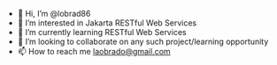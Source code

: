 - 👋 Hi, I’m @lobrad86
- 👀 I’m interested in Jakarta RESTful Web Services
- 🌱 I’m currently learning RESTful Web Services
- 💞️ I’m looking to collaborate on any such project/learning opportunity
- 📫 How to reach me laobrado@gmail.com

<!---
lobrad86/lobrad86 is a ✨ special ✨ repository because its `README.md` (this file) appears on your GitHub profile.
You can click the Preview link to take a look at your changes.
--->
